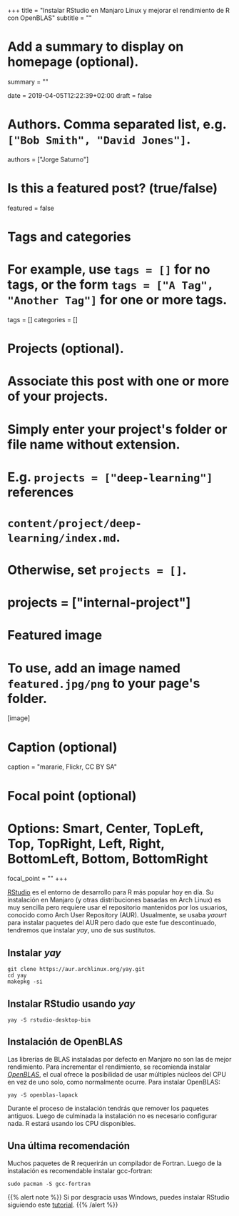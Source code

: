 +++
title = "Instalar RStudio en Manjaro Linux y mejorar el rendimiento de R con OpenBLAS"
subtitle = ""

# Add a summary to display on homepage (optional).
summary = ""

date = 2019-04-05T12:22:39+02:00
draft = false

# Authors. Comma separated list, e.g. `["Bob Smith", "David Jones"]`.
authors = ["Jorge Saturno"]

# Is this a featured post? (true/false)
featured = false

# Tags and categories
# For example, use `tags = []` for no tags, or the form `tags = ["A Tag", "Another Tag"]` for one or more tags.
tags = []
categories = []

# Projects (optional).
#   Associate this post with one or more of your projects.
#   Simply enter your project's folder or file name without extension.
#   E.g. `projects = ["deep-learning"]` references
#   `content/project/deep-learning/index.md`.
#   Otherwise, set `projects = []`.
# projects = ["internal-project"]

# Featured image
# To use, add an image named `featured.jpg/png` to your page's folder.
[image]
  # Caption (optional)
  caption = "mararie, Flickr, CC BY SA"

  # Focal point (optional)
  # Options: Smart, Center, TopLeft, Top, TopRight, Left, Right, BottomLeft, Bottom, BottomRight
  focal_point = ""
+++

[RStudio](https://www.rstudio.com/) es el entorno de desarrollo para R más popular hoy en día. Su instalación en Manjaro (y otras distribuciones basadas en Arch Linux) es muy sencilla pero requiere usar el repositorio mantenidos por los usuarios, conocido como Arch User Repository (AUR). Usualmente, se usaba *yaourt* para instalar paquetes del AUR pero dado que este fue descontinuado, tendremos que instalar *yay*, uno de sus sustitutos.

## Instalar *yay*
```
git clone https://aur.archlinux.org/yay.git
cd yay
makepkg -si
```

## Instalar RStudio usando *yay*
```
yay -S rstudio-desktop-bin
```

## Instalación de OpenBLAS
Las librerías de BLAS instaladas por defecto en Manjaro no son las de mejor rendimiento. Para incrementar el rendimiento, se recomienda instalar [*OpenBLAS*](http://www.openblas.net/), el cual ofrece la posibilidad de usar múltiples núcleos del CPU en vez de uno solo, como normalmente ocurre.
Para instalar OpenBLAS:
```
yay -S openblas-lapack
```
Durante el proceso de instalación tendrás que remover los paquetes antiguos. Luego de culminada la instalación no es necesario configurar nada. R estará usando los CPU disponibles.

## Una última recomendación
Muchos paquetes de R requerirán un compilador de Fortran. Luego de la instalación es recomendable instalar gcc-fortran:
```
sudo pacman -S gcc-fortran
```

{{% alert note %}}
Si por desgracia usas Windows, puedes instalar RStudio siguiendo este [tutorial](https://www.youtube.com/watch?v=IyJuTU82ikM).
{{% /alert %}}
